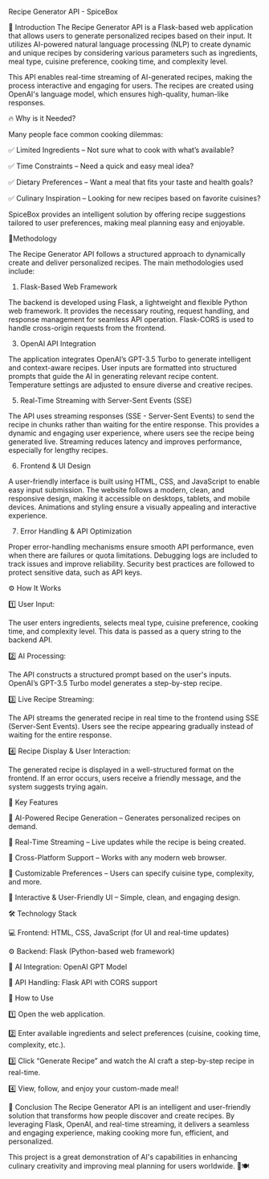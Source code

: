 Recipe Generator API - SpiceBox


🌟 Introduction
The Recipe Generator API is a Flask-based web application that allows users to generate personalized recipes based on their input. 
It utilizes AI-powered natural language processing (NLP) to create dynamic and unique recipes by considering various parameters such as ingredients, meal type, cuisine preference, cooking time, and complexity level.

This API enables real-time streaming of AI-generated recipes, making the process interactive and engaging for users. The recipes are created using OpenAI's language model, which ensures high-quality, human-like responses.



🔥 Why is it Needed?

Many people face common cooking dilemmas:

✅ Limited Ingredients – Not sure what to cook with what’s available?

✅ Time Constraints – Need a quick and easy meal idea?

✅ Dietary Preferences – Want a meal that fits your taste and health goals?

✅ Culinary Inspiration – Looking for new recipes based on favorite cuisines?


SpiceBox provides an intelligent solution by offering recipe suggestions tailored to user preferences, making meal planning easy and enjoyable.




🚀Methodology

The Recipe Generator API follows a structured approach to dynamically create and deliver personalized recipes. The main methodologies used include:

1. Flask-Based Web Framework
   
The backend is developed using Flask, a lightweight and flexible Python web framework.
It provides the necessary routing, request handling, and response management for seamless API operation.
Flask-CORS is used to handle cross-origin requests from the frontend.

3. OpenAI API Integration
   
The application integrates OpenAI’s GPT-3.5 Turbo to generate intelligent and context-aware recipes.
User inputs are formatted into structured prompts that guide the AI in generating relevant recipe content.
Temperature settings are adjusted to ensure diverse and creative recipes.

5. Real-Time Streaming with Server-Sent Events (SSE)

The API uses streaming responses (SSE - Server-Sent Events) to send the recipe in chunks rather than waiting for the entire response.
This provides a dynamic and engaging user experience, where users see the recipe being generated live.
Streaming reduces latency and improves performance, especially for lengthy recipes.

6. Frontend & UI Design

A user-friendly interface is built using HTML, CSS, and JavaScript to enable easy input submission.
The website follows a modern, clean, and responsive design, making it accessible on desktops, tablets, and mobile devices.
Animations and styling ensure a visually appealing and interactive experience.

7. Error Handling & API Optimization

Proper error-handling mechanisms ensure smooth API performance, even when there are failures or quota limitations.
Debugging logs are included to track issues and improve reliability.
Security best practices are followed to protect sensitive data, such as API keys.




⚙️ How It Works

1️⃣ User Input:

The user enters ingredients, selects meal type, cuisine preference, cooking time, and complexity level.
This data is passed as a query string to the backend API.

2️⃣ AI Processing:

The API constructs a structured prompt based on the user's inputs.
OpenAI’s GPT-3.5 Turbo model generates a step-by-step recipe.

3️⃣ Live Recipe Streaming:

The API streams the generated recipe in real time to the frontend using SSE (Server-Sent Events).
Users see the recipe appearing gradually instead of waiting for the entire response.

4️⃣ Recipe Display & User Interaction:

The generated recipe is displayed in a well-structured format on the frontend.
If an error occurs, users receive a friendly message, and the system suggests trying again.




🚀 Key Features

🔹 AI-Powered Recipe Generation – Generates personalized recipes on demand.

🔹 Real-Time Streaming – Live updates while the recipe is being created.

🔹 Cross-Platform Support – Works with any modern web browser.

🔹 Customizable Preferences – Users can specify cuisine type, complexity, and more.

🔹 Interactive & User-Friendly UI – Simple, clean, and engaging design.




🛠️ Technology Stack

💻 Frontend: HTML, CSS, JavaScript (for UI and real-time updates)

⚙️ Backend: Flask (Python-based web framework)

🤖 AI Integration: OpenAI GPT Model

🔗 API Handling: Flask API with CORS support




📌 How to Use

1️⃣ Open the web application.

2️⃣ Enter available ingredients and select preferences (cuisine, cooking time, complexity, etc.).

3️⃣ Click “Generate Recipe” and watch the AI craft a step-by-step recipe in real-time.

4️⃣ View, follow, and enjoy your custom-made meal!




🎯 Conclusion
The Recipe Generator API is an intelligent and user-friendly solution that transforms how people discover and create recipes. By leveraging Flask, OpenAI, and real-time streaming, it delivers a seamless and engaging experience, making cooking more fun, efficient, and personalized.

This project is a great demonstration of AI's capabilities in enhancing culinary creativity and improving meal planning for users worldwide. 🚀🍽️
